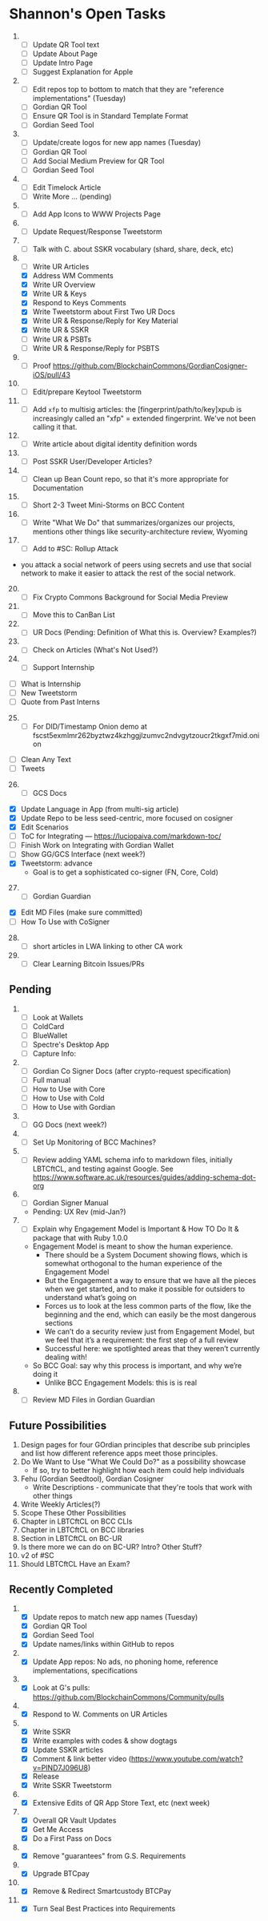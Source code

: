 # Shannon's Open Tasks

1. * [ ] Update QR Tool text
   * [ ] Update About Page
   * [ ] Update Intro Page
   * [ ] Suggest Explanation for Apple
3. * [ ] Edit repos top to bottom to match that they are "reference implementations" (Tuesday)
   * [ ] Gordian QR Tool
   * [ ] Ensure QR Tool is in Standard Template Format
   * [ ] Gordian Seed Tool
4. * [ ] Update/create logos for new app names (Tuesday)
   * [ ] Gordian QR Tool
   * [ ] Add Social Medium Preview for QR Tool
   * [ ] Gordian Seed Tool
5. * [ ] Edit Timelock Article
   * [ ] Write More ... (pending)
1. * [ ] Add App Icons to WWW Projects Page
7. * [ ] Update Request/Response Tweetstorm
8. * [ ] Talk with C. about SSKR vocabulary (shard, share, deck, etc)
9. * [ ] Write UR Articles
   * [X] Address WM Comments
   * [X] Write UR Overview
   * [X] Write UR & Keys
   * [X] Respond to Keys Comments
   * [X] Write Tweetstorm about First Two UR Docs
   * [X] Write UR & Response/Reply for Key Material
   * [X] Write UR & SSKR
   * [ ] Write UR & PSBTs
   * [ ] Write UR & Response/Reply for PSBTS
10. * [ ] Proof https://github.com/BlockchainCommons/GordianCosigner-iOS/pull/43
11. * [ ] Edit/prepare Keytool Tweetstorm
12. * [ ] Add `xfp` to multisig articles:  the [fingerprint/path/to/key]xpub is increasingly called an "xfp" = extended fingerprint. We've not been calling it that.
13. * [ ] Write article about digital identity definition words
14. * [ ] Post SSKR User/Developer Articles?
15. * [ ] Clean up Bean Count repo, so that it's more appropriate for Documentation
17. * [ ] Short 2-3 Tweet Mini-Storms on BCC Content
18. * [ ] Write "What We Do" that summarizes/organizes our projects, mentions other things like security-architecture review, Wyoming
19. * [ ] Add to #SC: Rollup Attack
   * you attack a social network of peers using secrets and use that social network to make it easier to attack the rest of the social network.
20. * [ ] Fix Crypto Commons Background for Social Media Preview
21. * [ ] Move this to CanBan List
22. * [ ] UR Docs (Pending: Definition of What this is. Overview? Examples?)
23. * [ ] Check on Articles (What's Not Used?)
24. * [ ] Support Internship
   * [ ] What is Internship
   * [ ] New Tweetstorm
   * [ ] Quote from Past Interns
25. * [ ] For DID/Timestamp Onion demo at fscst5exmlmr262byztwz4kzhggjlzumvc2ndvgytzoucr2tkgxf7mid.onion
   * [ ] Clean Any Text
   * [ ] Tweets
26. * [ ] GCS Docs
   * [X] Update Language in App (from multi-sig article)
   * [X] Update Repo to be less seed-centric, more focused on cosigner
   * [X] Edit Scenarios
   * [ ] ToC for Integrating — https://luciopaiva.com/markdown-toc/
   * [ ] Finish Work on Integrating with Gordian Wallet
   * [ ] Show GG/GCS Interface (next week?)
   * [X] Tweetstorm: advance 
      * Goal is to get a sophisticated co-signer (FN, Core, Cold)
27. * [ ] Gordian Guardian
   * [X] Edit MD Files (make sure committed)
   * [ ] How To Use with CoSigner
28. * [ ] short articles in LWA linking to other CA work
29. * [ ] Clear Learning Bitcoin Issues/PRs

## Pending

1. * [ ] Look at Wallets
   * [ ] ColdCard
   * [ ] BlueWallet
   * [ ] Spectre's Desktop App
   * [ ] Capture Info: 
1. * [ ] Gordian Co Signer Docs (after crypto-request specification)
   * [ ] Full manual
   * [ ] How to Use with Core
   * [ ] How to Use with Cold
   * [ ] How to Use with Gordian
1. * [ ] GG Docs (next week?)
1. * [ ] Set Up Monitoring of BCC Machines?
1. * [ ] Review adding YAML schema info to markdown files, initially LBTCftCL, and testing against Google. See https://www.software.ac.uk/resources/guides/adding-schema-dot-org
1. * [ ] Gordian Signer Manual
   * Pending: UX Rev (mid-Jan?)
1. * [ ] Explain why Engagement Model is Important & How TO Do It & package that with Ruby 1.0.0
   * Engagement Model is meant to show the human experience.
      * There should be a System Document showing flows, which is somewhat orthogonal to the human experience of the Engagement Model
      * But the Engagement a way to ensure that we have all the pieces when we get started, and to make it possible for outsiders to understand what’s going on
      * Forces us to look at the less common parts of the flow, like the beginning and the end, which can easily be the most dangerous sections
      * We can’t do a security review just from Engagement Model, but we feel that it’s a requirement: the first step of a full review
      * Successful here: we spotlighted areas that they weren’t currently dealing with!
   * So BCC Goal: say why this process is important, and why we’re doing it
      * Unlike BCC Engagement Models: this is is real
1. * [ ] Review MD Files in Gordian Guardian

## Future Possibilities

1. Design pages for four GOrdian principles that describe sub principles and list how different reference apps meet those principles.
1. Do We Want to Use "What We Could Do?" as a possibility showcase
   * If so, try to better highlight how each item could help individuals
1. Fehu (Gordian Seedtool), Gordian Cosigner
   * Write Descriptions - communicate that they're tools that work with other things
1. Write Weekly Articles(?)
1. Scope These Other Possibilities
1. Chapter in LBTCftCL on BCC CLIs
1. Chapter in LBTCftCL on BCC libraries
1. Section in LBTCftCL on BC-UR
1. Is there more we can do on BC-UR? Intro? Other Stuff?
1. v2 of #SC
1. Should LBTCftCL Have an Exam?

## Recently Completed

1. * [X] Update repos to match new app names (Tuesday)
   * [X] Gordian QR Tool
   * [X] Gordian Seed Tool
   * [X] Update names/links within GitHub to repos
1. * [X] Update App repos: No ads, no phoning home, reference implementations, specifications
1. * [X] Look at G's pulls: https://github.com/BlockchainCommons/Community/pulls
1. * [X] Respond to W. Comments on UR Articles
1. * [X] Write SSKR
   * [X] Write examples with codes & show dogtags
   * [X] Update SSKR articles
   * [X] Comment & link better video (https://www.youtube.com/watch?v=PIND7J096U8)
   * [X] Release
   * [X] Write SSKR Tweetstorm
1. * [X] Extensive Edits of QR App Store Text, etc (next week)
1. * [X] Overall QR Vault Updates
   * [X] Get Me Access
   * [X] Do a First Pass on Docs
1. * [X] Remove "guarantees" from G.S. Requirements
1. * [X] Upgrade BTCpay
1. * [X] Remove & Redirect Smartcustody BTCPay
1. * [X] Turn Seal Best Practices into Requirements
